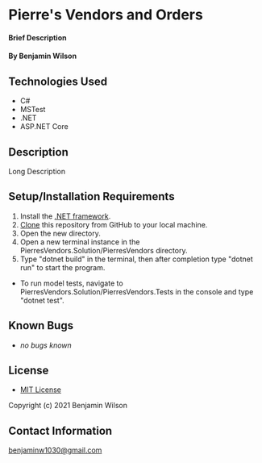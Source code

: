 # Pierre's Vendors and Orders

#### Brief Description

#### By Benjamin Wilson

## Technologies Used

* C#
* MSTest
* .NET
* ASP.NET Core

## Description

Long Description

## Setup/Installation Requirements

1. Install the [.NET framework](https://docs.microsoft.com/en-us/dotnet/core/install/windows?tabs=net50).
2. [Clone](https://docs.github.com/en/github/creating-cloning-and-archiving-repositories/cloning-a-repository-from-github/cloning-a-repository) this repository from GitHub to your local machine.
3. Open the new directory.
4. Open a new terminal instance in the PierresVendors.Solution/PierresVendors directory.
5. Type "dotnet build" in the terminal, then after completion type "dotnet run" to start the program.

* To run model tests, navigate to PierresVendors.Solution/PierresVendors.Tests in the console and type "dotnet test".

## Known Bugs

* _no bugs known_

## License

* [MIT License](https://opensource.org/licenses/MIT)

Copyright (c) 2021 Benjamin Wilson

## Contact Information

<benjaminw1030@gmail.com>